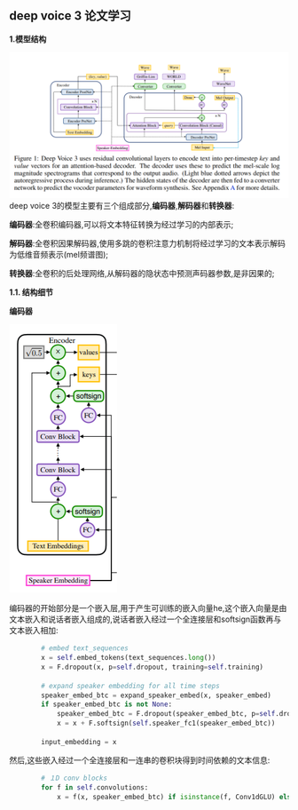 ## deep voice 3 论文学习

**1.模型结构**

![deepvoice3](https://github.com/sysu16340234/deep_voice_3_learning/blob/master/deepvoice3.PNG?raw=true)
deep voice 3的模型主要有三个组成部分,**编码器**,**解码器**和**转换器**:

**编码器**:全卷积编码器,可以将文本特征转换为经过学习的内部表示;

**解码器**:全卷积因果解码器,使用多跳的卷积注意力机制将经过学习的文本表示解码为低维音频表示(mel频谱图);

**转换器**:全卷积的后处理网络,从解码器的隐状态中预测声码器参数,是非因果的;

**1.1. 结构细节**

**编码器**

![encoder](https://github.com/sysu16340234/deep_voice_3_learning/blob/master/encoder.PNG?raw=true)


编码器的开始部分是一个嵌入层,用于产生可训练的嵌入向量he,这个嵌入向量是由文本嵌入和说话者嵌入组成的,说话者嵌入经过一个全连接层和softsign函数再与文本嵌入相加:
```python
        # embed text_sequences
        x = self.embed_tokens(text_sequences.long())
        x = F.dropout(x, p=self.dropout, training=self.training)

        # expand speaker embedding for all time steps
        speaker_embed_btc = expand_speaker_embed(x, speaker_embed)
        if speaker_embed_btc is not None:
            speaker_embed_btc = F.dropout(speaker_embed_btc, p=self.dropout, training=self.training)
            x = x + F.softsign(self.speaker_fc1(speaker_embed_btc))

        input_embedding = x
```

然后,这些嵌入经过一个全连接层和一连串的卷积块得到时间依赖的文本信息:
```python
        # １D conv blocks
        for f in self.convolutions:
            x = f(x, speaker_embed_btc) if isinstance(f, Conv1dGLU) else f(x)

```
